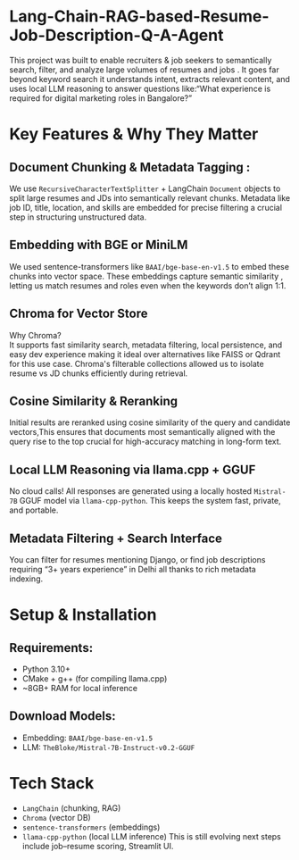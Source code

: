 # Lang-Chain-RAG-based-Resume-Job-Description-Q-A-Agent
This project was built to enable recruiters &amp; job seekers to semantically search, filter, and analyze large volumes of resumes and jobs . It goes far beyond keyword search it understands intent, extracts relevant content, and uses local LLM reasoning to answer questions like:“What experience is required for digital marketing roles in Bangalore?” 

# Key Features & Why They Matter
## Document Chunking & Metadata Tagging : 
We use `RecursiveCharacterTextSplitter` + LangChain `Document` objects to split large resumes and JDs into semantically relevant chunks. Metadata like job ID, title, location, and skills are embedded for precise filtering  a crucial step in structuring unstructured data.
## Embedding with BGE or MiniLM 
We used sentence-transformers like `BAAI/bge-base-en-v1.5` to embed these chunks into vector space. These embeddings capture semantic similarity , letting us match resumes and roles even when the keywords don’t align 1:1.
## Chroma for Vector Store 
Why Chroma?  
It supports fast similarity search, metadata filtering, local persistence, and easy dev experience making it ideal over alternatives like FAISS or Qdrant for this use case. Chroma's filterable collections allowed us to isolate resume vs JD chunks efficiently during retrieval.
## Cosine Similarity & Reranking
Initial results are reranked using cosine similarity of the query and candidate vectors,This ensures that documents most semantically aligned with the query rise to the top crucial for high-accuracy matching in long-form text.
## Local LLM Reasoning via llama.cpp + GGUF  
No cloud calls! All responses are generated using a locally hosted `Mistral-7B` GGUF model via `llama-cpp-python`. This keeps the system fast, private, and portable.
## Metadata Filtering + Search Interface 
You can filter for resumes mentioning Django, or find job descriptions requiring “3+ years experience” in Delhi all thanks to rich metadata indexing.

# Setup & Installation
## Requirements:
- Python 3.10+
- CMake + g++ (for compiling llama.cpp)
- ~8GB+ RAM for local inference
## Download Models:
- Embedding: `BAAI/bge-base-en-v1.5`
- LLM: `TheBloke/Mistral-7B-Instruct-v0.2-GGUF`

# Tech Stack
- `LangChain` (chunking, RAG)
- `Chroma` (vector DB)
- `sentence-transformers` (embeddings)
- `llama-cpp-python` (local LLM inference)
This is still evolving next steps include job–resume scoring, Streamlit UI.





